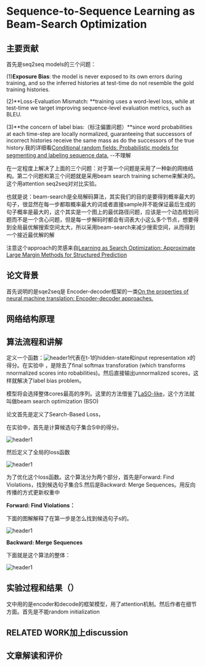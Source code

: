 # Sequence-to-Sequence Learning as Beam-Search Optimization


## 主要贡献

首先是seq2seq models的三个问题：

(1)**Exposure Bias**: the model is never exposed to its own errors during training, and so the inferred histories at test-time do not resemble the gold training histories.


(2)**Loss-Evaluation Mismatch: **training uses a word-level loss, while at test-time we target improving sequence-level evaluation metrics, such as BLEU.

(3)**the concern of label bias:（标注偏置问题）**since word probabilities at each time-step are locally normalized, guaranteeing that successors of incorrect histories receive the same mass as do the successors of the true history.我的详细看[Conditional random fields: Probabilistic models for segmenting and labeling sequence data.]() --不理解


在一定程度上解决了上面的三个问题：对于第一个问题是采用了一种新的网络结构。第二个问题和第三个问题就是采用beam search training scheme来解决的。这个用attention seq2seq对对比实验。

也就是说：beam-search是全局解码算法，其实我们的目的是要得到概率最大的句子，很显然在每一步都取概率最大的词或者直接sample并不能保证最后生成的句子概率是最大的，这个其实是一个图上的最优路径问题，应该是一个动态规划问题而不是一个贪心问题，但是每一步解码时都会有词表大小这么多个节点，想要得到全局最优解搜索空间太大，所以采用beam-search来减少搜索空间，从而得到一个接近最优解的解


注意这个approach的灵感来自[Learning as Search Optimization: Approximate Large Margin Methods for Structured Prediction](https://www.isi.edu/~marcu/papers/daume05laso.pdf)

## 论文背景

首先说明的是sqe2seq是 Encoder-decoder框架的一类[On the properties of neural machine translation: Encoder-decoder approaches.]()



## 网络结构原理



## 算法流程和讲解


定义一个函数：<img src="{{ site.img_path }}/Machine Learning/Beam_Search.png" alt="header1" style="height:auto!important;width:auto%;max-width:1020px;"/>代表在t-1的hidden-state和input representation x的得分。在实验中 ，是除去了final softmax transforation (which transforms nnormalized scores into robabilities)。然后直接输出unnormalized scores，这样就解决了label bias problem。

模型将会选择整体cores最高的序列。这里的方法借鉴了[LaSO-like]()，这个方法就叫做beam search optimization (BSO)

论文首先是定义了Search-Based Loss，

在实验中，首先是计算候选句子集合S中的得分。

<img src="{{ site.img_path }}/Machine Learning/Beam_Search1.png" alt="header1" style="height:auto!important;width:auto%;max-width:1020px;"/>

然后定义了全局的loss函数

<img src="{{ site.img_path }}/Machine Learning/Beam_Search2.png" alt="header1" style="height:auto!important;width:auto%;max-width:1020px;"/>

为了优化这个loss函数。这个算法分为两个部分，首先是Forward: Find Violations，找到候选句子集合S.然后是Backward: Merge Sequences。用反向传播的方式更新权重中


**Forward: Find Violations：**

下面的图解解释了在第一步是怎么找到候选句子s的。

<img src="{{ site.img_path }}/Machine Learning/Beam_Search3.png" alt="header1" style="height:auto!important;width:auto%;max-width:1020px;"/>

**Backward: Merge Sequences**

下面就是这个算法的整体：

<img src="{{ site.img_path }}/Machine Learning/Beam_Search4.png" alt="header1" style="height:auto!important;width:auto%;max-width:1020px;"/>


## 实验过程和结果（）

文中用的是encoder和decode的框架模型，用了attention机制。然后作者在细节方面。首先是不能random initialization



## RELATED WORK加上discussion

## 文章解读和评价